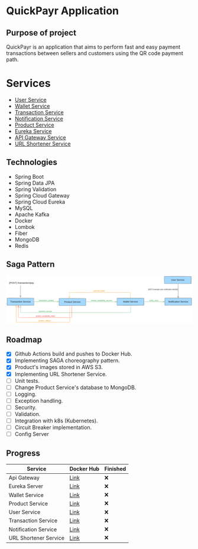 # QuickPayr Application

## Purpose of project

QuickPayr is an application that aims to perform fast and easy payment transactions between sellers and customers using the QR code payment path. 

# Services

- [User Service](https://github.com/EmreSahna/spring_microservices_qr_app/tree/main/user-service/src/main/java/com/emresahna/userservice)
- [Wallet Service](https://github.com/EmreSahna/spring_microservices_qr_app/tree/main/wallet-service/src/main/java/com/emresahna/walletservice)
- [Transaction Service](https://github.com/EmreSahna/spring_microservices_qr_app/tree/main/transaction-service/src/main/java/com/emresahna/transactionservice)
- [Notification Service](https://github.com/EmreSahna/spring_microservices_qr_app/tree/main/notification-service/src/main/java/com/emresahna/notificationservice)
- [Product Service](https://github.com/EmreSahna/spring_microservices_qr_app/tree/main/product-service/src/main/java/com/emresahna/productservice)
- [Eureka Service](https://github.com/EmreSahna/spring_microservices_qr_app/tree/main/eureka-server/src/main/java/com/emresahna/eurekaserver)
- [API Gateway Service](https://github.com/EmreSahna/spring_microservices_qr_app/tree/main/api-gateway/src/main/java/com/emresahna/apigateway)
- [URL Shortener Service](https://github.com/EmreSahna/spring_microservices_qr_app/tree/main/url-shortener-service/)

## Technologies
- Spring Boot
- Spring Data JPA
- Spring Validation
- Spring Cloud Gateway
- Spring Cloud Eureka
- MySQL
- Apache Kafka
- Docker
- Lombok
- Fiber
- MongoDB
- Redis

## Saga Pattern

![Saga Pattern](/assets/SAGA.png "Saga Pattern")    

## Roadmap

- [x] Github Actions build and pushes to Docker Hub.
- [x] Implementing SAGA choreography pattern.
- [x] Product's images stored in AWS S3.
- [x] Implementing URL Shortener Service.
- [ ] Unit tests.
- [ ] Change Product Service's database to MongoDB.
- [ ] Logging.
- [ ] Exception handling.
- [ ] Security.
- [ ] Validation.
- [ ] Integration with k8s (Kubernetes).
- [ ] Circuit Breaker implementation.
- [ ] Config Server

## Progress

| Service              | Docker Hub                                                       | Finished | 
|----------------------|------------------------------------------------------------------|----------|
| Api Gateway          | [Link](https://hub.docker.com/r/emresahna/api-gateway)           | :x:      |
| Eureka Server        | [Link](https://hub.docker.com/r/emresahna/eureka-server)         | :x:      |
| Wallet Service       | [Link](https://hub.docker.com/r/emresahna/wallet-service)        | :x:      |
| Product Service      | [Link](https://hub.docker.com/r/emresahna/product-service)       | :x:      |
| User Service         | [Link](https://hub.docker.com/r/emresahna/user-service)          | :x:      |
| Transaction Service  | [Link](https://hub.docker.com/r/emresahna/transaction-service)   | :x:      |
| Notification Service | [Link](https://hub.docker.com/r/emresahna/notification-service)  | :x:      |
| URL Shortener Service| [Link](https://hub.docker.com/r/emresahna/url-shortener-service) | :x:      |